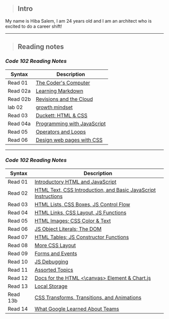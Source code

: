 > ## **Intro** 
My name is Hiba Salem, I am 24 years old and I am an architect who is excited to do a career shift!
- - -
> ## **Reading notes**

### ***Code 102 Reading Notes***

| Syntax            | Description                                          |
| --------------    |----------------------------------------              |
| Read 01           | [The Coder's Computer](102/read01.md)                |
| Read 02a          | [Learning Markdown](102/read02a.md)                  |
| Read 02b          | [Revisions and the Cloud](102/read02.md)             |
| lab 02            | [growth mindset](102/lab02.md)                       |
| Read 03           | [Duckett: HTML & CSS](102/read03.md)                 |
| Read 04a          | [Programming with JavaScript](102/read04a.md)        |
| Read 05           | [Operators and Loops](102/read05.md)                 |
| Read 06           | [Design web pages with CSS](102/read06.md)           |

- - -
### ***Code 102 Reading Notes***

| Syntax            | Description                                                                      |
| --------------    |----------------------------------------                                          |
| Read 01           | [Introductory HTML and JavaScript](201/read01.md)                                |
| Read 02           | [HTML Text, CSS Introduction, and Basic JavaScript Instructions](201/read02.md)  |
| Read 03           | [HTML Lists, CSS Boxes, JS Control Flow](201/read03.md)                          |
| Read 04           | [HTML Links, CSS Layout, JS Functions](201/read04.md)                            |
| Read 05           | [HTML Images; CSS Color & Text](201/read05.md)                                   |
| Read 06           | [JS Object Literals; The DOM](201/read06.md)                                     |
| Read 07           | [HTML Tables; JS Constructor Functions](201/read07.md)                           |
| Read 08           | [More CSS Layout](201/read08.md)                                                 |
| Read 09           | [Forms and Events](201/read09.md)                                                |
| Read 10           | [JS Debugging](201/read10.md)                                                    |
| Read 11           | [Assorted Topics](201/read11.md)                                                 |
| Read 12           | [Docs for the HTML <\canvas> Element & Chart.js](201/read12.md)                  |
| Read 13           | [Local Storage](201/read13.md)                                                   |
| Read 13b          | [CSS Transforms, Transitions, and Animations](201/read13b.md)                    |
| Read 14           | [What Google Learned About Teams](201/read14b.md)                                |
